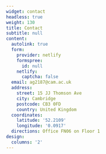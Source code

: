 ```yaml
---
widget: contact
headless: true
weight: 130
title: Contact
subtitle: null
content:
  autolink: true
  form:
    provider: netlify
    formspree:
      id: null
    netlify:
      captcha: false
  email: ag2187@cam.ac.uk
  address:
    street: 15 JJ Thomson Ave
    city: Cambridge
    postcode: CB3 0FD
    country: United Kingdom
  coordinates:
    latitude: '52.2109'
    longitude: '0.0917'
  directions: Office FN06 on Floor 1
design:
  columns: '2'
---
```

